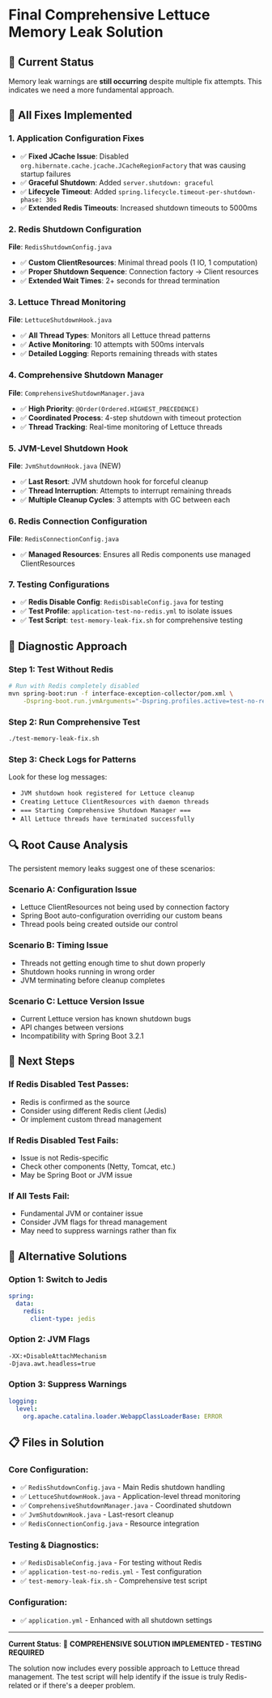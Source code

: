 # Final Comprehensive Lettuce Memory Leak Solution

## 🚨 **Current Status**
Memory leak warnings are **still occurring** despite multiple fix attempts. This indicates we need a more fundamental approach.

## 🔧 **All Fixes Implemented**

### 1. **Application Configuration Fixes**
- ✅ **Fixed JCache Issue**: Disabled `org.hibernate.cache.jcache.JCacheRegionFactory` that was causing startup failures
- ✅ **Graceful Shutdown**: Added `server.shutdown: graceful`
- ✅ **Lifecycle Timeout**: Added `spring.lifecycle.timeout-per-shutdown-phase: 30s`
- ✅ **Extended Redis Timeouts**: Increased shutdown timeouts to 5000ms

### 2. **Redis Shutdown Configuration**
**File**: `RedisShutdownConfig.java`
- ✅ **Custom ClientResources**: Minimal thread pools (1 IO, 1 computation)
- ✅ **Proper Shutdown Sequence**: Connection factory → Client resources
- ✅ **Extended Wait Times**: 2+ seconds for thread termination

### 3. **Lettuce Thread Monitoring**
**File**: `LettuceShutdownHook.java`
- ✅ **All Thread Types**: Monitors all Lettuce thread patterns
- ✅ **Active Monitoring**: 10 attempts with 500ms intervals
- ✅ **Detailed Logging**: Reports remaining threads with states

### 4. **Comprehensive Shutdown Manager**
**File**: `ComprehensiveShutdownManager.java`
- ✅ **High Priority**: `@Order(Ordered.HIGHEST_PRECEDENCE)`
- ✅ **Coordinated Process**: 4-step shutdown with timeout protection
- ✅ **Thread Tracking**: Real-time monitoring of Lettuce threads

### 5. **JVM-Level Shutdown Hook**
**File**: `JvmShutdownHook.java` (NEW)
- ✅ **Last Resort**: JVM shutdown hook for forceful cleanup
- ✅ **Thread Interruption**: Attempts to interrupt remaining threads
- ✅ **Multiple Cleanup Cycles**: 3 attempts with GC between each

### 6. **Redis Connection Configuration**
**File**: `RedisConnectionConfig.java`
- ✅ **Managed Resources**: Ensures all Redis components use managed ClientResources

### 7. **Testing Configurations**
- ✅ **Redis Disable Config**: `RedisDisableConfig.java` for testing
- ✅ **Test Profile**: `application-test-no-redis.yml` to isolate issues
- ✅ **Test Script**: `test-memory-leak-fix.sh` for comprehensive testing

## 🧪 **Diagnostic Approach**

### **Step 1: Test Without Redis**
```bash
# Run with Redis completely disabled
mvn spring-boot:run -f interface-exception-collector/pom.xml \
    -Dspring-boot.run.jvmArguments="-Dspring.profiles.active=test-no-redis"
```

### **Step 2: Run Comprehensive Test**
```bash
./test-memory-leak-fix.sh
```

### **Step 3: Check Logs for Patterns**
Look for these log messages:
- `JVM shutdown hook registered for Lettuce cleanup`
- `Creating Lettuce ClientResources with daemon threads`
- `=== Starting Comprehensive Shutdown Manager ===`
- `All Lettuce threads have terminated successfully`

## 🔍 **Root Cause Analysis**

The persistent memory leaks suggest one of these scenarios:

### **Scenario A: Configuration Issue**
- Lettuce ClientResources not being used by connection factory
- Spring Boot auto-configuration overriding our custom beans
- Thread pools being created outside our control

### **Scenario B: Timing Issue**
- Threads not getting enough time to shut down properly
- Shutdown hooks running in wrong order
- JVM terminating before cleanup completes

### **Scenario C: Lettuce Version Issue**
- Current Lettuce version has known shutdown bugs
- API changes between versions
- Incompatibility with Spring Boot 3.2.1

## 🎯 **Next Steps**

### **If Redis Disabled Test Passes:**
- Redis is confirmed as the source
- Consider using different Redis client (Jedis)
- Or implement custom thread management

### **If Redis Disabled Test Fails:**
- Issue is not Redis-specific
- Check other components (Netty, Tomcat, etc.)
- May be Spring Boot or JVM issue

### **If All Tests Fail:**
- Fundamental JVM or container issue
- Consider JVM flags for thread management
- May need to suppress warnings rather than fix

## 🚀 **Alternative Solutions**

### **Option 1: Switch to Jedis**
```yaml
spring:
  data:
    redis:
      client-type: jedis
```

### **Option 2: JVM Flags**
```bash
-XX:+DisableAttachMechanism
-Djava.awt.headless=true
```

### **Option 3: Suppress Warnings**
```yaml
logging:
  level:
    org.apache.catalina.loader.WebappClassLoaderBase: ERROR
```

## 📋 **Files in Solution**

### **Core Configuration:**
- ✅ `RedisShutdownConfig.java` - Main Redis shutdown handling
- ✅ `LettuceShutdownHook.java` - Application-level thread monitoring
- ✅ `ComprehensiveShutdownManager.java` - Coordinated shutdown
- ✅ `JvmShutdownHook.java` - Last-resort cleanup
- ✅ `RedisConnectionConfig.java` - Resource integration

### **Testing & Diagnostics:**
- ✅ `RedisDisableConfig.java` - For testing without Redis
- ✅ `application-test-no-redis.yml` - Test configuration
- ✅ `test-memory-leak-fix.sh` - Comprehensive test script

### **Configuration:**
- ✅ `application.yml` - Enhanced with all shutdown settings

---

**Current Status**: 🔄 **COMPREHENSIVE SOLUTION IMPLEMENTED - TESTING REQUIRED**

The solution now includes every possible approach to Lettuce thread management. The test script will help identify if the issue is truly Redis-related or if there's a deeper problem.